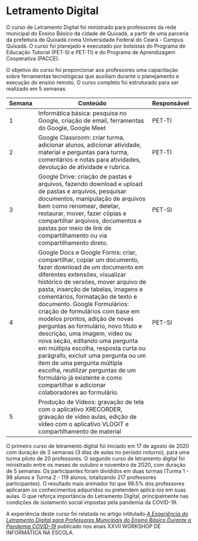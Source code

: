 # Letramento Digital

O curso de Letramento Digital foi ministrado para professores da rede municipal do Ensino Básico da cidade de Quixadá, a partir de uma parceria da prefeitura de Quixadá coma Universidade Federal do Ceará - Campus Quixadá.  O curso foi planejado e executado por bolsistas do Programa de Educação Tutorial (PET-SI e PET-TI) e  do Programa de Aprendizagem Cooperativa (PACCE). 

O objetivo do curso  foi  proporcionar  aos  professores  uma  capacitação  sobre  ferramentas  tecnológicas que auxiliam durante o planejamento e execução do ensino remoto. O curso completo foi estruturado para ser realizado em 5 semanas.

| Semana | Conteúdo                                                                                                                                                                                                                                                                                                                                                                                                                                                                                                                                                                                                                                                                                                 | Responsável |
|--------|----------------------------------------------------------------------------------------------------------------------------------------------------------------------------------------------------------------------------------------------------------------------------------------------------------------------------------------------------------------------------------------------------------------------------------------------------------------------------------------------------------------------------------------------------------------------------------------------------------------------------------------------------------------------------------------------------------|-------------|
| 1      | Informática básica: pesquisa no Google, criação de email, ferramentas do Google, Google Meet                                                                                                                                                                                                                                                                                                                                                                                                                                                                                                                                                                                                             | PET-TI      |
| 2      | Google Classroom: criar turma, adicionar alunos, adicionar atividade, material e perguntas para turma, comentários e notas para atividades, devolução de atividade e rubrica.                                                                                                                                                                                                                                                                                                                                                                                                                                                                                                                            | PET-TI      |
| 3      | Google Drive: criação de pastas e arquivos, fazendo download e upload de pastas e arquivos, pesquisar documentos, manipulação de arquivos bem como renomear, deletar, restaurar, mover, fazer cópias e compartilhar arquivos, documentos e pastas por meio de link de compartilhamento ou via compartilhamento direto.                                                                                                                                                                                                                                                                                                                                                                                   | PET-SI      |
| 4      | Google Docs e Google Forms: criar, compartilhar, copiar um documento, fazer download de um documento em diferentes extensões, visualizar histórico de versões, mover arquivo de pasta, inserção de tabelas, imagens e comentários, formatação de texto e documento. Google Formulários: criação de formulários com base em modelos prontos, adição de novas perguntas ao formulário, novo título e descrição, uma imagem, vídeo ou nova seção, editando uma pergunta em múltipla escolha, resposta curta ou parágrafo, excluir uma pergunta ou um item de uma pergunta múltipla escolha, reutilizar perguntas de um formulário já existente e como compartilhar e adicionar colaboradores ao formulário. | PET-SI      |
| 5      | Produção de Vídeos: gravação de tela com o aplicativo XRECORDER, gravação de vídeo aulas, edição de vídeo com o aplicativo VLOGIT e compartilhamento de material        


O primeiro curso de letramento digital foi iniciado em 17 de agosto de 2020 com duração de
3 semanas (3 dias de aulas no período noturno), para uma turma piloto de 20 professores.
O segundo curso de letramento digital foi ministrado entre os meses de outubro e novembro
de 2020, com duração de 5 semanas. Os participantes foram divididos em duas turmas
(Turma 1 - 98 alunos e Turma 2 - 119 alunos, totalizando 217 professores participantes).
O resultado mais animador foi que 98.5% dos professores aplicaram os conhecimentos
adquiridos ou pretendem aplicá-los em suas aulas. O que reforça importância do
Letramento Digital, principalmente nas condições de isolamento social impostas pela
pandemia da COVID-19.

A experiência deste curso foi relatada no artigo intitulado [*A Experiência do Letramento Digital para Professores Municipais do Ensino Básico Durante a Pandemia COVID-19*](https://sol.sbc.org.br/index.php/wie/article/view/17845) publicado nos anais XXVII WORKSHOP DE INFORMÁTICA NA ESCOLA. 



